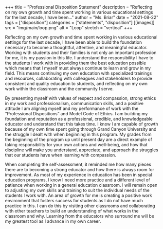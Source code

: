 +++
title = "Professional Disposition Statement"
description = "Reflecting on my own growth and time spent working in various educational settings for the last decade, I have been..."
author = "Ms. Briar"
date = "2021-08-22"
tags = ["disposition"]
categories = ["statements", "disposition"]
[[images]]
  src = "img/main/loop.png"
  alt = "Loop"
  stretch = "vertical"
+++

Reflecting on my own growth and time spent working in various educational settings for the last decade, I have been able to build the foundation necessary to become a thoughtful, attentive, and meaningful educator. Working with students and their families is not only an important profession for me, it is my passion in this life. I understand the responsibility I have to the students I work with in providing them the best education possible which means that I myself must always continue to learn and grow in my field. This means continuing my own education with specialized trainings and resources, collaborating with colleagues and stakeholders to provide consistent and quality education to students, and reflecting on my own work within the classroom and the community I serve.

By presenting myself with values of respect and compassion, strong ethics in my work and professionalism, communication skills, and a positive attitude I am aligning myself and my performance of work with the “Professional Dispositions” and Model Code of Ethics. I am building my foundation and reputation as a professional, credible, and knowledgeable educator and understand that this takes time. I know I am capable of growth because of my own time spent going through Grand Canyon University and the struggle I dealt with when beginning in this program. My grades from the beginning of the program up until present day are a direct example of taking responsibility for your own actions and well-being, and how that discipline will make you understand, appreciate, and approach the struggles that our students have when learning with compassion.

When completing the self-assessment, it reminded me how many pieces there are to becoming a strong educator and how there is always room for improvement. As most of my experience in education has been in special education programs, I know I need more practice and a different level of patience when working in a general education classroom. I will remain open to adjusting my own skills and training to suit the individual needs of the students I work with. An area of growth for me is creating a positive work environment that fosters success for students as I do not have much practice in this. I can do this by visiting other classrooms and collaborating with other teachers to build an understanding of what works in the classroom and why. Learning from the educators who surround me will be my greatest tool as I advance in my own career. 

